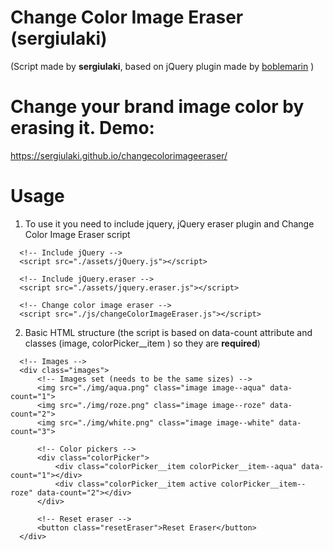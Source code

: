 # Change Color Image Eraser (sergiulaki)
(Script made by **sergiulaki**, based on jQuery plugin made by [boblemarin](https://github.com/boblemarin/jQuery.eraser) )
# Change your brand image color by erasing it. Demo:
https://sergiulaki.github.io/changecolorimageeraser/

# Usage
1. To use it you need to include jquery, jQuery eraser plugin and Change Color Image Eraser script

```
  <!-- Include jQuery -->
  <script src="./assets/jQuery.js"></script>

  <!-- Include jQuery.eraser -->
  <script src="./assets/jquery.eraser.js"></script>

  <!-- Change color image eraser -->
  <script src="./js/changeColorImageEraser.js"></script>
```
2. Basic HTML structure (the script is based on data-count attribute and classes (image, colorPicker__item ) so they are **required**)
```
  <!-- Images -->
  <div class="images">
      <!-- Images set (needs to be the same sizes) -->
      <img src="./img/aqua.png" class="image image--aqua" data-count="1">
      <img src="./img/roze.png" class="image image--roze" data-count="2">
      <img src="./img/white.png" class="image image--white" data-count="3">

      <!-- Color pickers -->
      <div class="colorPicker">
          <div class="colorPicker__item colorPicker__item--aqua" data-count="1"></div>
          <div class="colorPicker__item active colorPicker__item--roze" data-count="2"></div>
      </div>

      <!-- Reset eraser -->
      <button class="resetEraser">Reset Eraser</button>
  </div>
```
